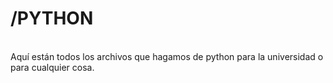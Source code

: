 <h1>/PYTHON</h1>
<p><br>Aquí están todos los archivos que hagamos de python para la universidad o para cualquier cosa.</br></p>
